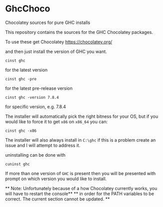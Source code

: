 # GhcChoco
Chocolatey sources for pure GHC installs

This repository contains the sources for the GHC Chocolatey packages.

To use these get Chocolatey https://chocolatey.org/

and then just install the version of GHC you want.

    cinst ghc
    
for the latest version

    cinst ghc -pre 
    
for the latest pre-release version

    cinst ghc -version 7.8.4 
    
for  specific version, e.g. 7.8.4

The installer will automatically pick the right bitness for your OS, but if you would
like to force it to get `x86` on `x86_64` you can:

    cinst ghc -x86

The installer will also always install in `C:\ghc` if this is a problem create an issue and I will
attempt to address it.

uninstalling can be done with
    
    cuninst ghc
    
If more than one version of `GHC` is present then you will be presented with prompt on which version you
would like to install.

** Note: Unfortunately because of a how Chocolatey currently works, you will have to restart the console**
**       in order for the PATH variables to be correct. The current section cannot be updated. **
